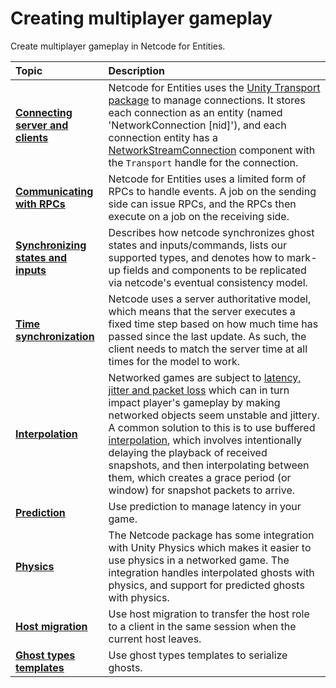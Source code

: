 # Creating multiplayer gameplay

Create multiplayer gameplay in Netcode for Entities.

| **Topic**                       | **Description**                  |
| :------------------------------ | :------------------------------- |
| **[Connecting server and clients](network-connection.md)** | Netcode for Entities uses the [Unity Transport package](https://docs.unity3d.com/Packages/com.unity.transport@latest) to manage connections. It stores each connection as an entity (named 'NetworkConnection [nid]'), and each connection entity has a [NetworkStreamConnection](https://docs.unity3d.com/Packages/com.unity.netcode@latest/index.html?subfolder=/api/Unity.NetCode.NetworkStreamConnection.html) component with the `Transport` handle for the connection. |
| **[Communicating with RPCs](rpcs.md)** | Netcode for Entities uses a limited form of RPCs to handle events. A job on the sending side can issue RPCs, and the RPCs then execute on a job on the receiving side. |
| **[Synchronizing states and inputs](synchronization.md)** | Describes how netcode synchronizes ghost states and inputs/commands, lists our supported types, and denotes how to mark-up fields and components to be replicated via netcode's eventual consistency model. |
| **[Time synchronization](time-synchronization.md)**| Netcode uses a server authoritative model, which means that the server executes a fixed time step based on how much time has passed since the last update. As such, the client needs to match the server time at all times for the model to work. |
| **[Interpolation](interpolation.md)**| Networked games are subject to [latency, jitter and packet loss](https://docs-multiplayer.unity3d.com/netcode/current/learn/lagandpacketloss/) which can in turn impact player's gameplay by making networked objects seem unstable and jittery. A common solution to this is to use buffered [interpolation](https://docs-multiplayer.unity3d.com/netcode/current/learn/clientside_interpolation/), which involves intentionally delaying the playback of received snapshots, and then interpolating between them, which creates a grace period (or window) for snapshot packets to arrive. |
| **[Prediction](prediction.md)**| Use prediction to manage latency in your game. |
| **[Physics](physics.md)**| The Netcode package has some integration with Unity Physics which makes it easier to use physics in a networked game. The integration handles interpolated ghosts with physics, and support for predicted ghosts with physics. |
| **[Host migration](host-migration.md)** | Use host migration to transfer the host role to a client in the same session when the current host leaves. |
| **[Ghost types templates](ghost-types-templates.md)**| Use ghost types templates to serialize ghosts. |
